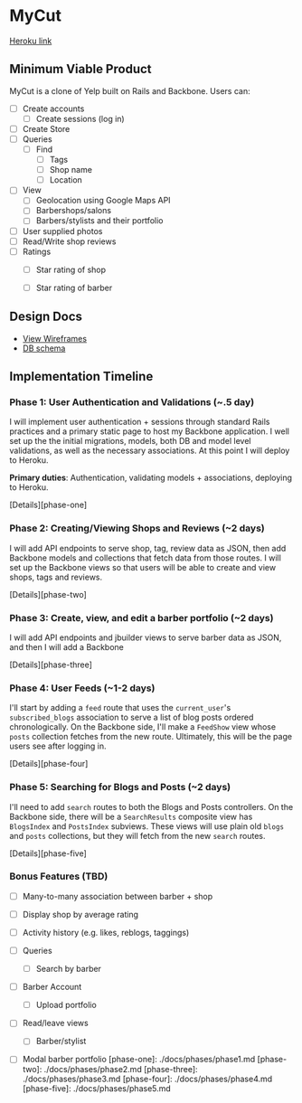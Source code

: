# MyCut

[Heroku link][heroku]

[heroku]: http://flux-capacitr.herokuapp.com

## Minimum Viable Product
MyCut is a clone of Yelp built on Rails and Backbone. Users can:

<!-- This is a Markdown checklist. Use it to keep track of your progress! -->

- [ ] Create accounts
  - [ ] Create sessions (log in)
- [ ] Create Store
- [ ] Queries
  - [ ] Find
    - [ ] Tags
    - [ ] Shop name
    - [ ] Location
- [ ] View
  - [ ] Geolocation using Google Maps API
  - [ ] Barbershops/salons
  - [ ] Barbers/stylists and their portfolio
- [ ] User supplied photos
- [ ] Read/Write shop reviews
- [ ] Ratings
  - [ ] Star rating of shop
  - [ ] Star rating of barber


## Design Docs
* [View Wireframes][views]
* [DB schema][schema]

[views]: ./docs/views.md
[schema]: ./docs/schema.md

## Implementation Timeline

### Phase 1: User Authentication and Validations (~.5 day)
I will implement user authentication + sessions through standard Rails 
practices and a primary static page to host my Backbone application. I well 
set up the the initial migrations, models, both DB and model level validations,
as well as the necessary associations. At this point I will deploy to Heroku.

**Primary duties**: Authentication, validating models + associations, deploying to Heroku.

[Details][phase-one]

### Phase 2: Creating/Viewing Shops and Reviews (~2 days)
I will add API endpoints to serve shop, tag, review data as JSON,
then add Backbone models and collections that fetch data from those routes. 
I will set up the Backbone views so that users will be able to create and view
shops, tags and reviews.

[Details][phase-two]

### Phase 3: Create, view, and edit a barber portfolio (~2 days)
I will add API endpoints and jbuilder views to serve barber data as JSON, and
then I will add a Backbone


[Details][phase-three]

### Phase 4: User Feeds (~1-2 days)
I'll start by adding a `feed` route that uses the `current_user`'s
`subscribed_blogs` association to serve a list of blog posts ordered
chronologically. On the Backbone side, I'll make a `FeedShow` view whose `posts`
collection fetches from the new route.  Ultimately, this will be the page users
see after logging in.

[Details][phase-four]

### Phase 5: Searching for Blogs and Posts (~2 days)
I'll need to add `search` routes to both the Blogs and Posts controllers. On the
Backbone side, there will be a `SearchResults` composite view has `BlogsIndex`
and `PostsIndex` subviews. These views will use plain old `blogs` and `posts`
collections, but they will fetch from the new `search` routes.

[Details][phase-five]

### Bonus Features (TBD)
- [ ] Many-to-many association between barber + shop
- [ ] Display shop by average rating 
- [ ] Activity history (e.g. likes, reblogs, taggings)
- [ ] Queries
  - [ ] Search by barber
- [ ] Barber Account
  - [ ] Upload portfolio 
- [ ] Read/leave views
  - [ ] Barber/stylist
- [ ] Modal barber portfolio
[phase-one]: ./docs/phases/phase1.md
[phase-two]: ./docs/phases/phase2.md
[phase-three]: ./docs/phases/phase3.md
[phase-four]: ./docs/phases/phase4.md
[phase-five]: ./docs/phases/phase5.md

